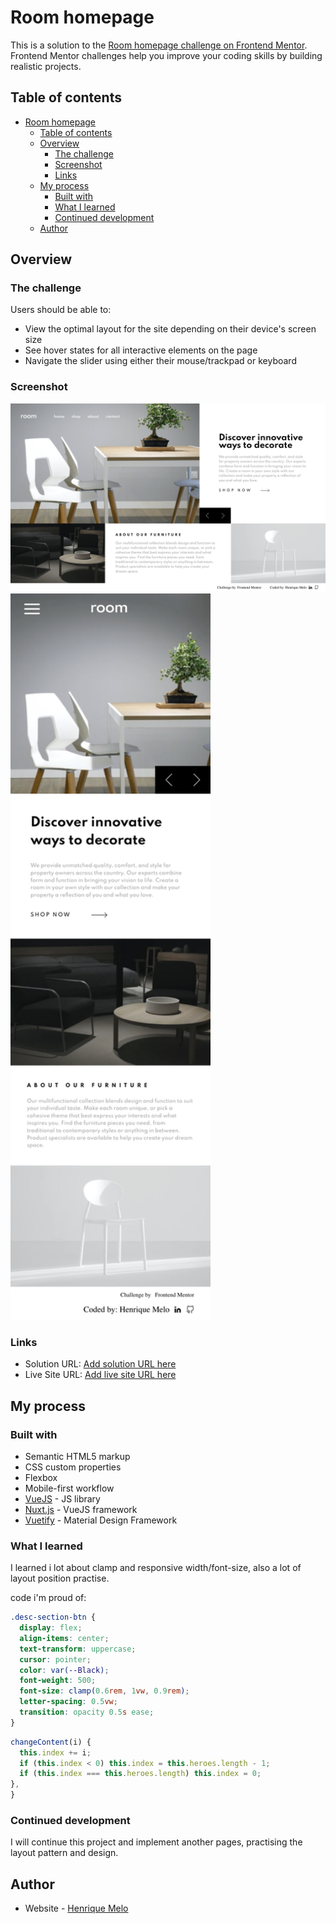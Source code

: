 # Room homepage

This is a solution to the [Room homepage challenge on Frontend Mentor](https://www.frontendmentor.io/challenges/room-homepage-BtdBY_ENq). Frontend Mentor challenges help you improve your coding skills by building realistic projects. 

## Table of contents

- [Room homepage](#room-homepage)
  - [Table of contents](#table-of-contents)
  - [Overview](#overview)
    - [The challenge](#the-challenge)
    - [Screenshot](#screenshot)
    - [Links](#links)
  - [My process](#my-process)
    - [Built with](#built-with)
    - [What I learned](#what-i-learned)
    - [Continued development](#continued-development)
  - [Author](#author)

## Overview

### The challenge

Users should be able to:

- View the optimal layout for the site depending on their device's screen size
- See hover states for all interactive elements on the page
- Navigate the slider using either their mouse/trackpad or keyboard

### Screenshot

![](./static/prints/home-desktop.png)
<img src="./static/prints/home-mobile.png" width="320px">

### Links

- Solution URL: [Add solution URL here](https://github.com/HenriqueAmorim20/room)
- Live Site URL: [Add live site URL here](https://melohenrique-room.netlify.app/)

## My process

### Built with

- Semantic HTML5 markup
- CSS custom properties
- Flexbox
- Mobile-first workflow
- [VueJS](https://vuejs.org/) - JS library
- [Nuxt.js](https://nuxtjs.org/) - VueJS framework
- [Vuetify](https://vuetifyjs.com/) - Material Design Framework

### What I learned

I learned i lot about clamp and responsive width/font-size, also a lot of layout position practise.

code i'm proud of:
```css
.desc-section-btn {
  display: flex;
  align-items: center;
  text-transform: uppercase;
  cursor: pointer;
  color: var(--Black);
  font-weight: 500;
  font-size: clamp(0.6rem, 1vw, 0.9rem);
  letter-spacing: 0.5vw;
  transition: opacity 0.5s ease;
}
```
```js
changeContent(i) {
  this.index += i;
  if (this.index < 0) this.index = this.heroes.length - 1;
  if (this.index === this.heroes.length) this.index = 0;
},
}
```

### Continued development

I will continue this project and implement another pages, practising the layout pattern and design.
## Author

- Website - [Henrique Melo](https://www.melohenrique.com)
